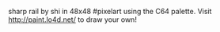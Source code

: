 sharp rail by shi in 48x48 #pixelart using the C64 palette. Visit http://paint.lo4d.net/ to draw your own! 